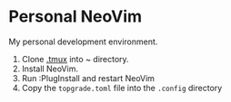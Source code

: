 # Personal NeoVim

My personal development environment.

1. Clone [.tmux](https://github.com/gpakosz/.tmux) into ~ directory.
2. Install NeoVim.
3. Run :PlugInstall and restart NeoVim
4. Copy the `topgrade.toml` file into the `.config` directory

